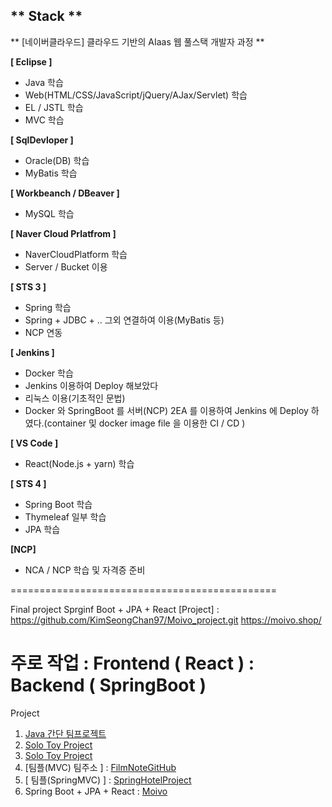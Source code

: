 ** Stack **
--------------------
** [네이버클라우드] 클라우드 기반의 AIaas 웹 풀스택 개발자 과정 **

**[ Eclipse ]**
- Java 학습
- Web(HTML/CSS/JavaScript/jQuery/AJax/Servlet) 학습
- EL / JSTL 학습
- MVC 학습

**[ SqlDevloper ]**
- Oracle(DB) 학습
- MyBatis 학습

**[ Workbeanch / DBeaver ]**
- MySQL 학습

**[ Naver Cloud Prlatfrom ]**
- NaverCloudPlatform 학습
- Server / Bucket 이용

**[ STS 3 ]**
- Spring 학습
- Spring + JDBC + .. 그외 연결하여 이용(MyBatis 등)
- NCP 연동

**[ Jenkins ]**
- Docker 학습
- Jenkins 이용하여 Deploy 해보았다
- 리눅스 이용(기초적인 문법)
- Docker 와 SpringBoot 를 서버(NCP) 2EA 를 이용하여 Jenkins 에 Deploy 하였다.(container 및 docker image file 을 이용한 CI / CD )

**[ VS Code ]**
- React(Node.js + yarn) 학습

**[ STS 4 ]**
- Spring Boot 학습
- Thymeleaf 일부 학습
- JPA 학습

 **[NCP]** 
-  NCA / NCP 학습 및 자격증 준비

==============================================

Final project
 Sprginf Boot + JPA + React
 [Project] : https://github.com/KimSeongChan97/Moivo_project.git
           https://moivo.shop/

 주로 작업  : Frontend ( React )
            : Backend ( SpringBoot )
==============================================

Project
1. [Java 간단 팀프로젝트](https://github.com/KimSeongChan97/TeamProject.git)
2. [Solo Toy Project](https://github.com/KimSeongChan97/SoloPageMakingProject01.git)
3. [Solo Toy Project](https://github.com/KimSeongChan97/SoloProject01.git)
4. [팀플(MVC) 팀주소 ] : [FilmNoteGitHub](https://github.com/KimSeongChan97/FilmNote)
5. [ 팀플(SpringMVC) ] : [SpringHotelProject](https://github.com/KimSeongChan97/SpringHotel)
6. Spring Boot + JPA + React  : [Moivo](https://github.com/KimSeongChan97/Moivo_project.git)



